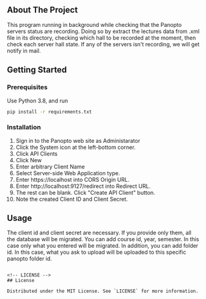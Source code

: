<!-- ABOUT THE PROJECT -->
## About The Project
This program running in background while checking that the Panopto servers status are recording.
Doing so by extract the lectures data from .xml file in its directory,
checking which hall to be recorded at the moment,
then check each server hall state.
If any of the servers isn't recording, we will get notify in mail.

<!-- GETTING STARTED -->
## Getting Started


### Prerequisites

Use Python 3.8, and run
```sh
pip install -r requirements.txt

```

### Installation

1. Sign in to the Panopto web site as Administarator
2. Click the System icon at the left-bottom corner.
3. Click API Clients
4. Click New
5. Enter arbitrary Client Name
6. Select Server-side Web Application type.
7. Enter https://localhost into CORS Origin URL.
8. Enter http://localhost:9127/redirect into Redirect URL.
9. The rest can be blank. Click "Create API Client" button.
10. Note the created Client ID and Client Secret.



<!-- USAGE EXAMPLES -->
## Usage
The client id and client secret are necessary. If you provide only them, all the database will be migrated.
You can add course id, year, semester. In this case only what you entered will be migrated.
In addition, you can add folder id. In this case, what you ask to upload will be uploaded to this specific panopto folder id.

```

<!-- LICENSE -->
## License

Distributed under the MIT License. See `LICENSE` for more information.


